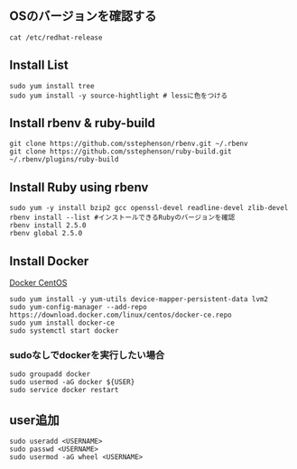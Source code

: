 ## OSのバージョンを確認する
```
cat /etc/redhat-release
```

## Install List
```
sudo yum install tree
sudo yum install -y source-hightlight # lessに色をつける
```

## Install rbenv & ruby-build
```
git clone https://github.com/sstephenson/rbenv.git ~/.rbenv
git clone https://github.com/sstephenson/ruby-build.git ~/.rbenv/plugins/ruby-build
```

## Install Ruby using rbenv
```
sudo yum -y install bzip2 gcc openssl-devel readline-devel zlib-devel
rbenv install --list #インストールできるRubyのバージョンを確認
rbenv install 2.5.0
rbenv global 2.5.0
```

## Install Docker
[Docker CentOS](https://docs.docker.com/install/linux/docker-ce/centos/)

```
sudo yum install -y yum-utils device-mapper-persistent-data lvm2
sudo yum-config-manager --add-repo https://download.docker.com/linux/centos/docker-ce.repo
sudo yum install docker-ce
sudo systemctl start docker
```

### sudoなしでdockerを実行したい場合
```
sudo groupadd docker
sudo usermod -aG docker ${USER}
sudo service docker restart
```

## user追加
```
sudo useradd <USERNAME>
sudo passwd <USERNAME>
sudo usermod -aG wheel <USERNAME>
```
